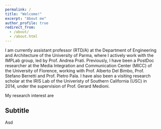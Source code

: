 ```yaml
---
permalink: /
title: "Welcome!"
excerpt: "About me"
author_profile: true
redirect_from: 
  - /about/
  - /about.html
---
```


I am currently assistant professor (RTD/A) at the Department of Engineering and Architecture of the University of Parma, where I actively work with the IMPLab group, led by Prof. Andrea Prati. Previously, I have been a PostDoc researcher at the Media Integration and Communication Center (MICC) of the University of Florence, working with Prof. Alberto Del Bimbo, Prof. Stefano Berretti and Prof. Pietro Pala. I have also been a visiting research scholar at the IRIS Lab of the Univeristy of Southern California (USC) in 2014, under the supervision of Prof. Gerard Medioni.

My research interest are

Subtitle
------
Asd
